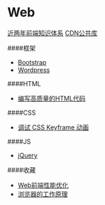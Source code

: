 # Web


[近两年前端知识体系](https://github.com/ouvens/frontend-system-map)
[CDN公共库](http://libs.useso.com/)

####框架
* [Bootstrap](http://wrongwaycn.github.io/bootstrap/docs/index.html)
* [Wordpress](http://www.iplaysoft.com/wordpress-tutorial-video.html)

####HTML
* [编写高质量的HTML代码](http://blog.csdn.net/mr_lp/article/details/51434460)


####CSS
* [调试 CSS Keyframe 动画](https://www.w3ctech.com/topic/1472)


####JS
* [jQuery](http://kb.cnblogs.com/zt/jquery/jQuery_getting_started.html)


####收藏
* [Web前端性能优化](https://www.w3ctech.com/topic/1767)
* [浏览器的工作原理](https://www.w3ctech.com/topic/48)
